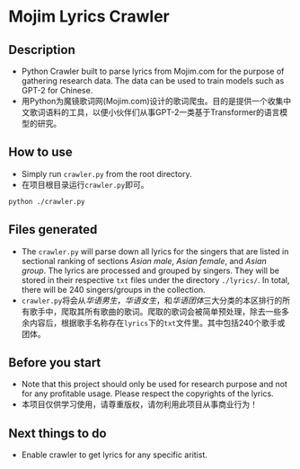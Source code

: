 # Mojim Lyrics Crawler

## Description

- Python Crawler built to parse lyrics from Mojim.com for the purpose of gathering research data. The data can be used to train models such as GPT-2 for Chinese.
- 用Python为魔镜歌词网(Mojim.com)设计的歌词爬虫。目的是提供一个收集中文歌词语料的工具，以便小伙伴们从事GPT-2一类基于Transformer的语言模型的研究。

## How to use

- Simply run `crawler.py` from the root directory.
- 在项目根目录运行`crawler.py`即可。

``` bash
python ./crawler.py
```

## Files generated

- The `crawler.py` will parse down all lyrics for the singers that are listed in sectional ranking of sections *Asian male*, *Asian female*, and *Asian group*. The lyrics are processed and grouped by singers. They will be stored in their respective `txt` files under the directory `./lyrics/`. In total, there will be 240 singers/groups in the collection.
- `crawler.py`将会从*华语男生*，*华语女生*，和*华语团体*三大分类的本区排行的所有歌手中，爬取其所有歌曲的歌词。爬取的歌词会被简单预处理，除去一些多余内容后，根据歌手名称存在`lyrics`下的`txt`文件里。其中包括240个歌手或团体。

## Before you start

- Note that this project should only be used for research purpose and not for any profitable usage. Please respect the copyrights of the lyrics.
- 本项目仅供学习使用，请尊重版权，请勿利用此项目从事商业行为！

## Next things to do

- Enable crawler to get lyrics for any specific aritist.
